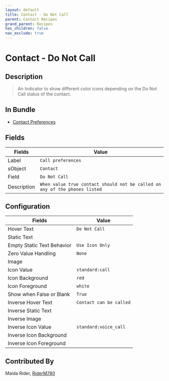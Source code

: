 ```yaml
---
layout: default
title: Contact - Do Not Call
parent: Contact Recipes
grand_parent: Recipes
has_children: false
nav_exclude: true
---
```


# Contact - Do Not Call

## Description
> An Indicator to show different color icons depending on the Do Not Call status of the contact.

## In Bundle
* [Contact Preferences](../contact/bundle-contact-communication-preferences.md)

## Fields

| Fields | Value | 
|-----------|-----------|
|Label|`Call preferences`|
|sObject|`Contact`|
|Field|`Do Not Call`|
|Description| `When value true contact should not be called on any of the phones listed`|

## Configuration

| Fields | Value | 
|-----------|-----------|
|Hover Text|`Do Not Call`|
|Static Text|
|Empty Static Text Behavior|`Use Icon Only`|
|Zero Value Handling|`None`|
|Image|
|Icon Value|`standard:call`|
|Icon Background| `red`|
|Icon Foreground| `white`|
|Show when False or Blank|`True`|
|Inverse Hover Text| `Contact can be called`|
|Inverse Static Text|
|Inverse Image|
|Inverse Icon Value|`standard:voice_call`|
|Inverse Icon Background|
|Inverse Icon Foreground|

## Contributed By
Maida Rider, [RiderM780](https://github.com/RiderM780)